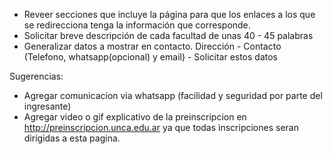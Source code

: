
- Reveer secciones que incluye la página para que los enlaces a los que se redirecciona tenga la información que corresponde.
- Solicitar breve descripción de cada facultad de unas 40 - 45 palabras
- Generalizar datos a mostrar en contacto. Dirección - Contacto (Telefono, whatsapp(opcional) y email) - Solicitar estos datos

Sugerencias:
- Agregar comunicacion via whatsapp (facilidad y seguridad por parte del ingresante)
- Agregar video o gif explicativo de la preinscripcion en http://preinscripcion.unca.edu.ar ya que todas inscripciones seran dirigidas a esta pagina.   
